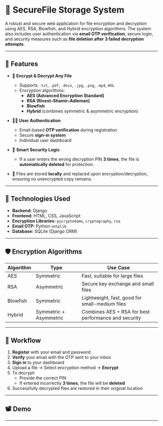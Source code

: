 # 🔐 SecureFile Storage System

A robust and secure web application for file encryption and decryption using AES, RSA, Blowfish, and Hybrid encryption algorithms. The system also includes user authentication via **email OTP verification**, secure login, and security measures such as **file deletion after 3 failed decryption attempts**.

---

## 🚀 Features

- 🔐 **Encrypt & Decrypt Any File**
  - Supports `.txt`, `.pdf`, `.docx`, `.jpg`, `.png`, `.mp4`, etc.
  - Encryption algorithms:
    - **AES (Advanced Encryption Standard)**
    - **RSA (Rivest–Shamir–Adleman)**
    - **Blowfish**
    - **Hybrid** (combines symmetric & asymmetric encryption)

- 👨‍💻 **User Authentication**
  - Email-based **OTP verification** during registration
  - Secure **sign-in system**
  - Individual user dashboard

- 🧠 **Smart Security Logic**
  - If a user enters the wrong decryption PIN **3 times**, the file is **automatically deleted** for protection.

- 📁 Files are stored **locally** and replaced upon encryption/decryption, ensuring no unencrypted copy remains.

---

## 🔧 Technologies Used

- **Backend:** Django
- **Frontend:** HTML, CSS, JavaScript
- **Encryption Libraries:** `pycryptodome`, `cryptography`, `rsa`
- **Email OTP:** Python `smtplib`
- **Database:** SQLite (Django ORM)

---

## 🛡️ Encryption Algorithms

| Algorithm | Type     | Use Case                                     |
|----------|----------|-----------------------------------------------|
| AES      | Symmetric | Fast, suitable for large files               |
| RSA      | Asymmetric | Secure key exchange and small files         |
| Blowfish | Symmetric | Lightweight, fast, good for small-medium files |
| Hybrid   | Symmetric + Asymmetric | Combines AES + RSA for best performance and security |

---

## 🧪 Workflow

1. **Register** with your email and password
2. **Verify** your email with the OTP sent to your inbox
3. **Sign in** to your dashboard
4. Upload a file → Select encryption method → **Encrypt**
5. To decrypt:
   - Provide the correct PIN
   - If entered incorrectly **3 times**, the file will be **deleted**
6. Successfully decrypted files are restored in their original location

---

## 📽 Demo





---


